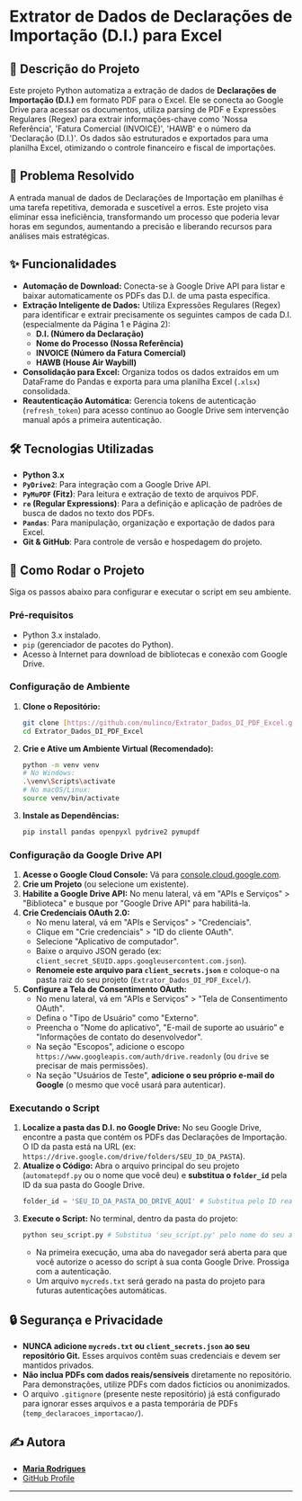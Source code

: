 # Extrator de Dados de Declarações de Importação (D.I.) para Excel

## 📄 Descrição do Projeto

Este projeto Python automatiza a extração de dados de **Declarações de Importação (D.I.)** em formato PDF para o Excel. Ele se conecta ao Google Drive para acessar os documentos, utiliza parsing de PDF e Expressões Regulares (Regex) para extrair informações-chave como 'Nossa Referência', 'Fatura Comercial (INVOICE)', 'HAWB' e o número da 'Declaração (D.I.)'. Os dados são estruturados e exportados para uma planilha Excel, otimizando o controle financeiro e fiscal de importações.

## 🎯 Problema Resolvido

A entrada manual de dados de Declarações de Importação em planilhas é uma tarefa repetitiva, demorada e suscetível a erros. Este projeto visa eliminar essa ineficiência, transformando um processo que poderia levar horas em segundos, aumentando a precisão e liberando recursos para análises mais estratégicas.

## ✨ Funcionalidades

* **Automação de Download:** Conecta-se à Google Drive API para listar e baixar automaticamente os PDFs das D.I. de uma pasta específica.
* **Extração Inteligente de Dados:** Utiliza Expressões Regulares (Regex) para identificar e extrair precisamente os seguintes campos de cada D.I. (especialmente da Página 1 e Página 2):
    * **D.I. (Número da Declaração)**
    * **Nome do Processo (Nossa Referência)**
    * **INVOICE (Número da Fatura Comercial)**
    * **HAWB (House Air Waybill)**
* **Consolidação para Excel:** Organiza todos os dados extraídos em um DataFrame do Pandas e exporta para uma planilha Excel (`.xlsx`) consolidada.
* **Reautenticação Automática:** Gerencia tokens de autenticação (`refresh_token`) para acesso contínuo ao Google Drive sem intervenção manual após a primeira autenticação.

## 🛠️ Tecnologias Utilizadas

* **Python 3.x**
* **`PyDrive2`**: Para integração com a Google Drive API.
* **`PyMuPDF` (Fitz)**: Para leitura e extração de texto de arquivos PDF.
* **`re` (Regular Expressions)**: Para a definição e aplicação de padrões de busca de dados no texto dos PDFs.
* **`Pandas`**: Para manipulação, organização e exportação de dados para Excel.
* **Git & GitHub**: Para controle de versão e hospedagem do projeto.

## 🚀 Como Rodar o Projeto

Siga os passos abaixo para configurar e executar o script em seu ambiente.

### Pré-requisitos

* Python 3.x instalado.
* `pip` (gerenciador de pacotes do Python).
* Acesso à Internet para download de bibliotecas e conexão com Google Drive.

### Configuração de Ambiente

1.  **Clone o Repositório:**
    ```bash
    git clone [https://github.com/mulinco/Extrator_Dados_DI_PDF_Excel.git](https://github.com/mulinco/Extrator_Dados_DI_PDF_Excel.git)
    cd Extrator_Dados_DI_PDF_Excel
    ```

2.  **Crie e Ative um Ambiente Virtual (Recomendado):**
    ```bash
    python -m venv venv
    # No Windows:
    .\venv\Scripts\activate
    # No macOS/Linux:
    source venv/bin/activate
    ```

3.  **Instale as Dependências:**
    ```bash
    pip install pandas openpyxl pydrive2 pymupdf
    ```

### Configuração da Google Drive API

1.  **Acesse o Google Cloud Console:** Vá para [console.cloud.google.com](https://console.cloud.google.com/).
2.  **Crie um Projeto** (ou selecione um existente).
3.  **Habilite a Google Drive API:** No menu lateral, vá em "APIs e Serviços" > "Biblioteca" e busque por "Google Drive API" para habilitá-la.
4.  **Crie Credenciais OAuth 2.0:**
    * No menu lateral, vá em "APIs e Serviços" > "Credenciais".
    * Clique em "Crie credenciais" > "ID do cliente OAuth".
    * Selecione "Aplicativo de computador".
    * Baixe o arquivo JSON gerado (ex: `client_secret_SEUID.apps.googleusercontent.com.json`).
    * **Renomeie este arquivo para `client_secrets.json`** e coloque-o na pasta raiz do seu projeto (`Extrator_Dados_DI_PDF_Excel/`).
5.  **Configure a Tela de Consentimento OAuth:**
    * No menu lateral, vá em "APIs e Serviços" > "Tela de Consentimento OAuth".
    * Defina o "Tipo de Usuário" como "Externo".
    * Preencha o "Nome do aplicativo", "E-mail de suporte ao usuário" e "Informações de contato do desenvolvedor".
    * Na seção "Escopos", adicione o escopo `https://www.googleapis.com/auth/drive.readonly` (ou `drive` se precisar de mais permissões).
    * Na seção "Usuários de Teste", **adicione o seu próprio e-mail do Google** (o mesmo que você usará para autenticar).

### Executando o Script

1.  **Localize a pasta das D.I. no Google Drive:** No seu Google Drive, encontre a pasta que contém os PDFs das Declarações de Importação. O ID da pasta está na URL (ex: `https://drive.google.com/drive/folders/SEU_ID_DA_PASTA`).
2.  **Atualize o Código:** Abra o arquivo principal do seu projeto (`automatepdf.py` ou o nome que você deu) e **substitua o `folder_id`** pela ID da sua pasta do Google Drive.
    ```python
    folder_id = 'SEU_ID_DA_PASTA_DO_DRIVE_AQUI' # Substitua pelo ID real
    ```
3.  **Execute o Script:**
    No terminal, dentro da pasta do projeto:
    ```bash
    python seu_script.py # Substitua 'seu_script.py' pelo nome do seu arquivo principal
    ```
    * Na primeira execução, uma aba do navegador será aberta para que você autorize o acesso do script à sua conta Google Drive. Prossiga com a autenticação.
    * Um arquivo `mycreds.txt` será gerado na pasta do projeto para futuras autenticações automáticas.

## 🔒 Segurança e Privacidade

* **NUNCA adicione `mycreds.txt` ou `client_secrets.json` ao seu repositório Git.** Esses arquivos contêm suas credenciais e devem ser mantidos privados.
* **Não inclua PDFs com dados reais/sensíveis** diretamente no repositório. Para demonstrações, utilize PDFs com dados fictícios ou anonimizados.
* O arquivo `.gitignore` (presente neste repositório) já está configurado para ignorar esses arquivos e a pasta temporária de PDFs (`temp_declaracoes_importacao/`).

## ✍️ Autora

* **[Maria Rodrigues](https://www.linkedin.com/in/mariaclararodrigues3113/)**
* [GitHub Profile](https://github.com/mulinco)

---
